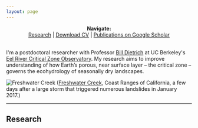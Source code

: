 ```yaml
---
layout: page
---
```


<p align="center">
  <b>Navigate:</b><br>
  <a href="">Research</a> |
  <a href="https://www.dropbox.com/s/nvjg9o230v6sgqh/dralleCV.pdf?dl=0">Download CV</a> |
  <a href="https://scholar.google.com/citations?user=aTBY7vAAAAAJ&hl=en">Publications on Google Scholar</a>
  <br><br>
</p>


I'm a postdoctoral researcher with Professor [Bill Dietrich](http://vcresearch.berkeley.edu/faculty/william-e-dietrich) at UC Berkeley's [Eel River Critical Zone Observatory](http://criticalzone.org/eel/). My research aims to improve understanding of how Earth’s porous, near surface layer – the critical zone – governs the ecohydrology of seasonally dry landscapes. 

![](../assets/coast.JPG "Freshwater Creek")
([Freshwater Creek](https://goo.gl/maps/WHKbuRm5bNJ2), Coast Ranges of California, a few days after a large storm that triggered numerous landslides in January 2017.)

---

## Research


